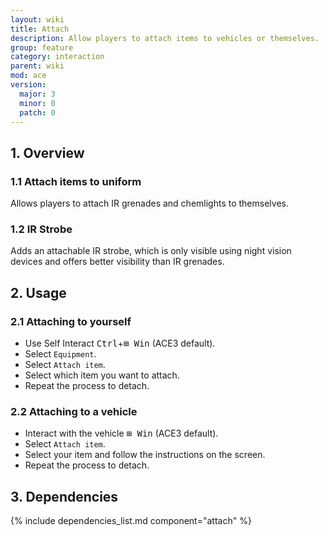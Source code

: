 ```yaml
---
layout: wiki
title: Attach
description: Allow players to attach items to vehicles or themselves.
group: feature
category: interaction
parent: wiki
mod: ace
version:
  major: 3
  minor: 0
  patch: 0
---
```


## 1. Overview

### 1.1 Attach items to uniform
Allows players to attach IR grenades and chemlights to themselves.

### 1.2 IR Strobe
Adds an attachable IR strobe, which is only visible using night vision devices and offers better visibility than IR grenades.

## 2. Usage

### 2.1 Attaching to yourself
- Use Self Interact <kbd>Ctrl</kbd>+<kbd>⊞&nbsp;Win</kbd> (ACE3 default).
- Select `Equipment`.
- Select `Attach item`.
- Select which item you want to attach.
- Repeat the process to detach.

### 2.2 Attaching to a vehicle
- Interact with the vehicle <kbd>⊞&nbsp;Win</kbd> (ACE3 default).
- Select `Attach item`.
- Select your item and follow the instructions on the screen.
- Repeat the process to detach.

## 3. Dependencies

{% include dependencies_list.md component="attach" %}
